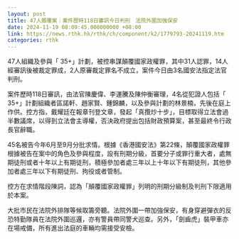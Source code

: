 ```yaml
---
layout: post
title: 47人顛覆案｜案件歷時118日審訊今日判刑　法院外圍加強保安
date: 2024-11-19 08:09:45.000000000 +08:00
link: https://news.rthk.hk/rthk/ch/component/k2/1779793-20241119.htm
categories: rthk
---
```


47人組織及參與「 35+」計劃，被控串謀顛覆國家政權罪，其中31人認罪，14人經審訊後被裁定罪成，2人原審裁定罪名不成立，案件今日由3名國安法指定法官判刑。

案件歷時118日審訊，由法官陳慶偉、李運騰及陳仲衡審理，4名從犯證人包括「 35+」計劃組織者區諾軒、趙家賢、鍾錦麟，以及參與計劃的林景楠，先後在庭上作供。控方指，戴耀廷在報章刊登文章，發起「真攬炒十步」，目標取得立法會過半數議席，以得到立法會主導權，否決政府提出包括財政預算案，甚至最終令行政長官辭職。
 
45名被告今年6月至9月分批求情。根據《香港國安法》第22條，顛覆國家政權罪根據被告在案中的角色及參與程度，設有刑期分級，首要分子或罪行重大者，處無期徒刑或者十年以上有期徒刑，積極參加者處三年以上十年以下有期徒刑，其他參加者處三年以下有期徒刑、拘役或者管制。
 
控方在求情階段陳詞，認為「顛覆國家政權罪」列明的刑期分級制及判刑下限適用於本案。

大批市民在法院外排隊等候取籌旁聽。法院外圍一帶加強保安，有身穿避彈衣的反恐特勤隊員在法院外圍巡邏，亦有警員帶同警犬巡查。另外，「劍齒虎」裝甲車亦在場戒備，所有進出法庭的車輛均需接受安檢。
